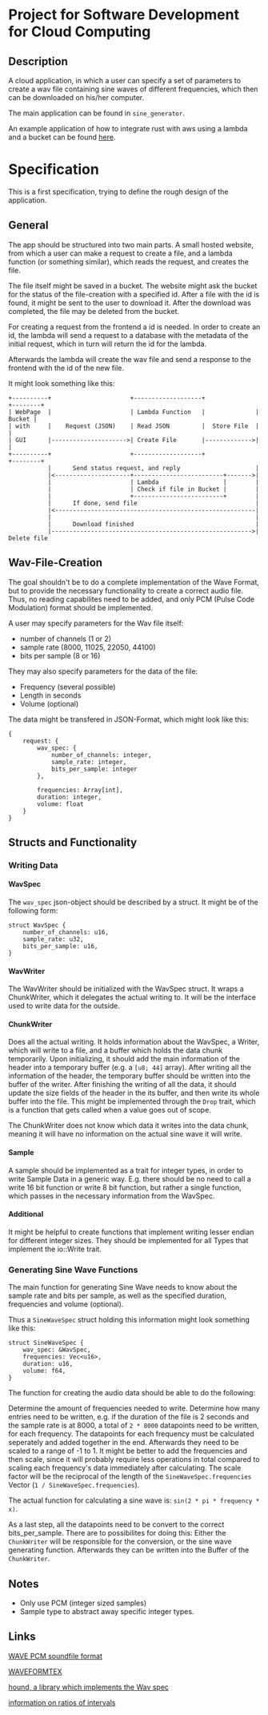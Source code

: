# Project for Software Development for Cloud Computing

## Description

A cloud application, in which a user can specify a set of parameters to create a wav file containing sine waves of different frequencies, which then can be downloaded on his/her computer.

The main application can be found in `sine_generator`.

An example application of how to integrate rust with aws using a lambda and a bucket can be found [here](https://github.com/paddison/aws-rust-le-solver).

# Specification

This is a first specification, trying to define the rough design of the application.

## General 

The app should be structured into two main parts. A small hosted website, from which a user can make a request to create a file, and a lambda function (or something similar), which reads the request, and creates the file.

The file itself might be saved in a bucket. The website might ask the bucket for the status of the file-creation
with a specified id. After a file with the id is found, it might be sent to the user to download it.
After the download was completed, the file may be deleted from the bucket.

For creating a request from the frontend a id is needed. In order to create an id, the lambda will send a request to a database with the metadata of the initial request, which in turn will return the id for the lambda.

Afterwards the lambda will create the wav file and send a response to the frontend with the id of the new file.

It might look something like this:

```
+----------+                      +-------------------+              +--------+
| WebPage  |                      | Lambda Function   |              | Bucket |
| with     |    Request (JSON)    | Read JSON         |  Store File  |        |
| GUI      |--------------------->| Create File       |------------->|        |
+----------+                      +-------------------+              +--------+
           |      Send status request, and reply                     |     
           |<---------------------+-------------------------+------->|
           |                      | Lambda                  |        |
           |                      | Check if file in Bucket |        |
           |                      +-------------------------+        |
           |      If done, send file                                 |
           |<--------------------------------------------------------|
           |                                                         |
           |      Download finished                                  |
           |-------------------------------------------------------->| Delete file
```

## Wav-File-Creation

The goal shouldn't be to do a complete implementation of the Wave Format, but to provide the necessary functionality to create a correct audio file. Thus, no reading capabilites need to be added, and only PCM (Pulse Code Modulation) format should be implemented.

A user may specify parameters for the Wav file itself: 
- number of channels (1 or 2)
- sample rate (8000, 11025, 22050, 44100)
- bits per sample (8 or 16)

They may also specify parameters for the data of the file:
- Frequency (several possible)
- Length in seconds
- Volume (optional)
  
The data might be transfered in JSON-Format, which might look like this:

```
{
    request: {
        wav_spec: {
            number_of_channels: integer,
            sample_rate: integer,
            bits_per_sample: integer
        },
       
        frequencies: Array[int],
        duration: integer,
        volume: float      
    }
}
```

## Structs and Functionality

### Writing Data

#### WavSpec

The `wav_spec` json-object should be described by a struct. It might be of the following form:
```
struct WavSpec {
    number_of_channels: u16,
    sample_rate: u32,
    bits_per_sample: u16,
}
```

#### WavWriter

The WavWriter should be initialized with the WavSpec struct. It wraps a ChunkWriter, which it delegates the actual writing to. It will be the interface used to write data for the outside.

#### ChunkWriter

Does all the actual writing. It holds information about the WavSpec, a Writer, which will write to a file, and a buffer which holds the data chunk temporarily.
Upon initializing, it should add the main information of the header into a temporary buffer (e.g. a `[u8; 44]` array). After writing all the information of the header, the temporary buffer should be written into the buffer of the writer.
After finishing the writing of all the data, it should update the size fields of the header in the its buffer, and then write its whole buffer into the file. This might be implemented through the `Drop` trait, which is a function that gets called when a value goes out of scope.

The ChunkWriter does not know which data it writes into the data chunk, meaning it will have no information on the actual sine wave it will write.

#### Sample

A sample should be implemented as a trait for integer types, in order to write Sample Data in a generic way. E.g. there should be no need to call a write 16 bit function or write 8 bit function, but rather a single function, which passes in the necessary information from the WavSpec.

#### Additional

It might be helpful to create functions that implement writing lesser endian for different integer sizes. They should be implemented for all Types that implement the io::Write trait.

### Generating Sine Wave Functions

The main function for generating Sine Wave needs to know about the sample rate and bits per sample, as well as the specified duration, frequencies and volume (optional).

Thus a `SineWaveSpec` struct holding this information might look something like this:

```
struct SineWaveSpec {
    wav_spec: &WavSpec,
    frequencies: Vec<u16>,
    duration: u16,
    volume: f64,
}
```

The function for creating the audio data should be able to do the following:

Determine the amount of frequencies needed to write. Determine how many entries need to be written, e.g. if the duration of the file is 2 seconds and the sample rate is at 8000, a total 
of `2 * 8000` datapoints need to be written, for each frequency. 
The datapoints for each frequency must be calculated seperately and added together in the end. Afterwards they need to be scaled to a range of -1 to 1. It might be better to add the frequencies and then scale, since it will probably require less operations in total compared to scaling each frequency's data immediately after calculating. The scale factor will be the reciprocal of the length of the `SineWaveSpec.frequencies` Vector (`1 / SineWaveSpec.frequencies`).

The actual function for calculating a sine wave is: `sin(2 * pi * frequency * x)`.

As a last step, all the datapoints need to be convert to the correct bits_per_sample. There are to possibilites for doing this: Either the `ChunkWriter` will be responsible for the conversion, or the sine wave generating function. Afterwards they can be written into the Buffer of the `ChunkWriter`.

## Notes

- Only use PCM (integer sized samples)
- Sample type to abstract away specific integer types. 

## Links

[WAVE PCM soundfile format](http://soundfile.sapp.org/doc/WaveFormat/)

[WAVEFORMTEX](https://docs.microsoft.com/en-us/previous-versions//ms713497(v=vs.85)?redirectedfrom=MSDN)

[hound, a library which implements the Wav spec](https://github.com/ruuda/hound)

[information on ratios of intervals](https://www.audiolabs-erlangen.de/resources/MIR/FMP/C5/C5S1_Intervals.html)



